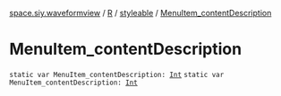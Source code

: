 [space.siy.waveformview](../../index.md) / [R](../index.md) / [styleable](index.md) / [MenuItem_contentDescription](./-menu-item_content-description.md)

# MenuItem_contentDescription

`static var MenuItem_contentDescription: `[`Int`](https://kotlinlang.org/api/latest/jvm/stdlib/kotlin/-int/index.html)
`static var MenuItem_contentDescription: `[`Int`](https://kotlinlang.org/api/latest/jvm/stdlib/kotlin/-int/index.html)